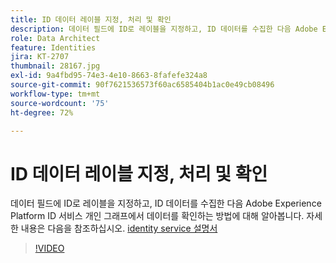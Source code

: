 ```yaml
---
title: ID 데이터 레이블 지정, 처리 및 확인
description: 데이터 필드에 ID로 레이블을 지정하고, ID 데이터를 수집한 다음 Adobe Experience Platform ID 서비스 개인 그래프에서 데이터를 확인하는 방법에 대해 알아봅니다.
role: Data Architect
feature: Identities
jira: KT-2707
thumbnail: 28167.jpg
exl-id: 9a4fbd95-74e3-4e10-8663-8fafefe324a8
source-git-commit: 90f7621536573f60ac6585404b1ac0e49cb08496
workflow-type: tm+mt
source-wordcount: '75'
ht-degree: 72%

---
```


# ID 데이터 레이블 지정, 처리 및 확인

데이터 필드에 ID로 레이블을 지정하고, ID 데이터를 수집한 다음 Adobe Experience Platform ID 서비스 개인 그래프에서 데이터를 확인하는 방법에 대해 알아봅니다. 자세한 내용은 다음을 참조하십시오. [identity service 설명서](https://experienceleague.adobe.com/docs/experience-platform/identity/home.html?lang=ko)


>[!VIDEO](https://video.tv.adobe.com/v/28167?quality=12&learn=on)
